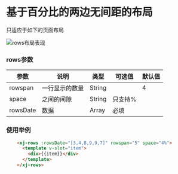 # 基于百分比的两边无间距的布局

只适应于如下的页面布局

![rows布局表现](https://clourd-static.oss-cn-hangzhou.aliyuncs.com/xj-ui/WeChatc638e7b679be28d2df5818d61971f568.png)


### rows参数

| 参数      | 说明          | 类型      | 可选值                           | 默认值  |
|---------- |-------------- |---------- |--------------------------------  |-------- |
| rowspan |  一行显示的数量  | String   |                 | 4|
| space   | 之间的间隙      |  String   | 只支持%         |    |
|rowsDate | 数据           |  Array     | 必填||


### 使用举例

```html
    <xj-rows :rowsDate="[3,4,8,9,9,7]" rowspan="5" space="4%">
      <template v-slot="item">
        <div>{{item}}</div>
      </template>
    </xj-rows>

``` 